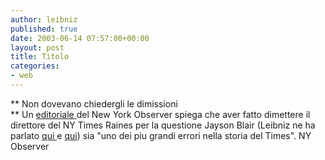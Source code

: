 ```yaml
---
author: leibniz
published: true
date: 2003-06-14 07:57:00+00:00
layout: post
title: Titolo
categories:
- web
---
```


   **   Non dovevano chiedergli le dimissioni   
**   Un  [ editoriale ](http://www.observer.com/pages/editorials.asp)del New York Observer spiega che aver fatto dimettere il direttore del NY Times Raines per la questione Jayson Blair (Leibniz ne ha parlato  [ qui ](http://leibniz.splinder.it/1054846497#294869#294869)e  [ qui](http://leibniz.splinder.it/1054881017#295516#295516)) sia "uno dei piu grandi errori nella storia del Times".
  NY Observer
